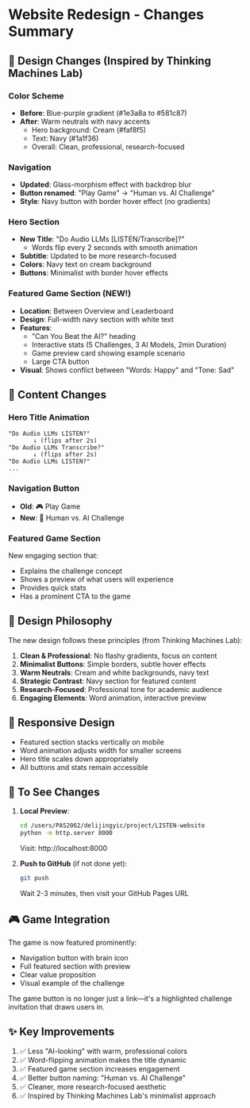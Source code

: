 # Website Redesign - Changes Summary

## 🎨 Design Changes (Inspired by Thinking Machines Lab)

### Color Scheme
- **Before**: Blue-purple gradient (#1e3a8a to #581c87)
- **After**: Warm neutrals with navy accents
  - Hero background: Cream (#faf8f5)
  - Text: Navy (#1a1f36)
  - Overall: Clean, professional, research-focused

### Navigation
- **Updated**: Glass-morphism effect with backdrop blur
- **Button renamed**: "Play Game" → "Human vs. AI Challenge"
- **Style**: Navy button with border hover effect (no gradients)

### Hero Section
- **New Title**: "Do Audio LLMs [LISTEN/Transcribe]?" 
  - Words flip every 2 seconds with smooth animation
- **Subtitle**: Updated to be more research-focused
- **Colors**: Navy text on cream background
- **Buttons**: Minimalist with border hover effects

### Featured Game Section (NEW!)
- **Location**: Between Overview and Leaderboard
- **Design**: Full-width navy section with white text
- **Features**:
  - "Can You Beat the AI?" heading
  - Interactive stats (5 Challenges, 3 AI Models, 2min Duration)
  - Game preview card showing example scenario
  - Large CTA button
- **Visual**: Shows conflict between "Words: Happy" and "Tone: Sad"

## 📝 Content Changes

### Hero Title Animation
```
"Do Audio LLMs LISTEN?"
       ↓ (flips after 2s)
"Do Audio LLMs Transcribe?"
       ↓ (flips after 2s)
"Do Audio LLMs LISTEN?"
...
```

### Navigation Button
- **Old**: 🎮 Play Game
- **New**: 🧠 Human vs. AI Challenge

### Featured Game Section
New engaging section that:
- Explains the challenge concept
- Shows a preview of what users will experience
- Provides quick stats
- Has a prominent CTA to the game

## 🎯 Design Philosophy

The new design follows these principles (from Thinking Machines Lab):

1. **Clean & Professional**: No flashy gradients, focus on content
2. **Minimalist Buttons**: Simple borders, subtle hover effects
3. **Warm Neutrals**: Cream and white backgrounds, navy text
4. **Strategic Contrast**: Navy section for featured content
5. **Research-Focused**: Professional tone for academic audience
6. **Engaging Elements**: Word animation, interactive preview

## 📱 Responsive Design

- Featured section stacks vertically on mobile
- Word animation adjusts width for smaller screens
- Hero title scales down appropriately
- All buttons and stats remain accessible

## 🚀 To See Changes

1. **Local Preview**:
   ```bash
   cd /users/PAS2062/delijingyic/project/LISTEN-website
   python -m http.server 8000
   ```
   Visit: http://localhost:8000

2. **Push to GitHub** (if not done yet):
   ```bash
   git push
   ```
   Wait 2-3 minutes, then visit your GitHub Pages URL

## 🎮 Game Integration

The game is now featured prominently:
- Navigation button with brain icon
- Full featured section with preview
- Clear value proposition
- Visual example of the challenge

The game button is no longer just a link—it's a highlighted challenge invitation that draws users in.

## ✨ Key Improvements

1. ✅ Less "AI-looking" with warm, professional colors
2. ✅ Word-flipping animation makes the title dynamic
3. ✅ Featured game section increases engagement
4. ✅ Better button naming: "Human vs. AI Challenge"
5. ✅ Cleaner, more research-focused aesthetic
6. ✅ Inspired by Thinking Machines Lab's minimalist approach





